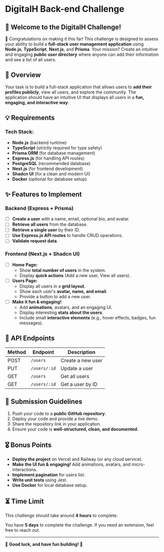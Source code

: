 # DigitalH Back-end Challenge

## 🎉 Welcome to the DigitalH Challenge!

🚀 Congratulations on making it this far! This challenge is designed to assess your ability to build a **full-stack user management application** using **Node.js**, **TypeScript**, **Next.js**, and **Prisma**. Your mission? Create an intuitive and engaging **public user directory** where anyone can add their information and see a list of all users.

## 📌 Overview

Your task is to build a full-stack application that allows users to **add their profiles publicly**, view all users, and explore the community. The application should have an intuitive UI that displays all users in a **fun, engaging, and interactive way**.

## 💡 Requirements

### **Tech Stack:**
- **Node.js** (backend runtime)
- **TypeScript** (strictly required for type safety)
- **Prisma ORM** (for database management)
- **Express.js** (for handling API routes)
- **PostgreSQL** (recommended database)
- **Next.js** (for frontend development)
- **Shadcn UI** (for a clean and modern UI)
- **Docker** (optional for database setup)

## ✨ Features to Implement

### Backend (Express + Prisma)
- [ ] **Create a user** with a name, email, optional bio, and avatar.
- [ ] **Retrieve all users** from the database.
- [ ] **Retrieve a single user** by their ID.
- [ ] **Use Express.js API routes** to handle CRUD operations.
- [ ] **Validate request data**.

### Frontend (Next.js + Shadcn UI)
- [ ] **Home Page:**
  - Show **total number of users** in the system.
  - Display **quick actions** (Add a new user, View all users).
- [ ] **Users Page:**
  - Display all users in a **grid layout**.
  - Show each user's **avatar, name, and email**.
  - Provide a button to add a new user.
- [ ] **Make it fun & engaging!**
  - Add **animations**, avatars, and an engaging UI.
  - Display interesting **stats about the users**.
  - Include small **interactive elements** (e.g., hover effects, badges, fun messages).

## 🔗 API Endpoints

| Method | Endpoint       | Description              |
|--------|---------------|--------------------------|
| POST   | `/users`       | Create a new user        |
| PUT    | `/users/:id`   | Update a user            |
| GET    | `/users`       | Get all users            |
| GET    | `/users/:id`   | Get a user by ID         |

## 🎯 Submission Guidelines

1. Push your code to a **public GitHub repository**.
2. Deploy your code and provide a live demo.
3. Share the repository link in your application.
4. Ensure your code is **well-structured, clean, and documented**.

## 🎖️ Bonus Points

- **Deploy the project** on Vercel and Railway (or any cloud service).
- **Make the UI fun & engaging!** Add animations, avatars, and micro-interactions.
- **Implement pagination** for users list.
- **Write unit tests** using Jest.
- **Use Docker** for local database setup.

## ⏳ Time Limit

This challenge should take around **4 hours** to complete.

You have **5 days** to complete the challenge. If you need an extension, feel free to reach out.

---

🎉 **Good luck, and have fun building!** 🚀